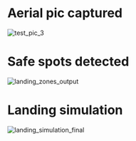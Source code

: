 # Aerial pic captured

![test_pic_3](https://github.com/user-attachments/assets/96ac8f5b-7bb8-41e9-8d82-cf04796ed235)


# Safe spots detected
![landing_zones_output](https://github.com/user-attachments/assets/8a73ae8d-eb26-4512-baf2-493e7cb0ae47)

# Landing simulation 

![landing_simulation_final](https://github.com/user-attachments/assets/77e8f0fd-76c7-4e69-89cf-531c809df493)
